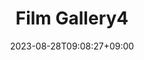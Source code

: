 ---
title: "Film Gallery4"
description: 
date: 2023-08-28T09:08:27+09:00
image: 
math: 
license: 
hidden: false
comments: true
draft: true
---